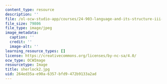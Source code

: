 ```yaml
---
content_type: resource
description: ''
file: /ol-ocw-studio-app/courses/24-903-language-and-its-structure-iii-semantics-and-pragmatics-spring-2005/264ed35ae90a6357bfd9472b9133a2ad_sherlock2.jpg
file_size: 79806
file_type: image/jpeg
image_metadata:
  caption: ''
  credit: ''
  image-alt: ''
learning_resource_types: []
license: https://creativecommons.org/licenses/by-nc-sa/4.0/
ocw_type: OCWImage
resourcetype: Image
title: sherlock2.jpg
uid: 264ed35a-e90a-6357-bfd9-472b9133a2ad
---
```


